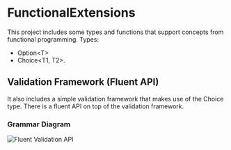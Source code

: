 FunctionalExtensions
====================

This project includes some types and functions that support concepts from functional programming.
Types:
* Option&lt;T&gt;
* Choice&lt;T1, T2&gt;.

## Validation Framework (Fluent API)

It also includes a simple validation framework that makes use of the Choice type.
There is a fluent API on top of the validation framework.

### Grammar Diagram

![Fluent Validation API](https://raw.githubusercontent.com/webrunners/FunctionalExtensions/develop/functionalextensions/SolutionItems/FluentGrammar/Validate.png "Fluent Validation API")
